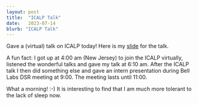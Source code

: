 ```yaml
---
layout: post
title:  "ICALP Talk"
date:   2023-07-14
blurb: "ICALP Talk"
---
```


Gave a (virtual) talk on ICALP today! Here is my [slide](https://austen-z-fan.github.io/assets/slides/ICALP_2023_Presentation.pdf) for the talk.

A fun fact: I got up at 4:00 am (New Jersey) to join the ICALP virtually, listened the wonderful talks and gave my talk at 6:10 am. After the ICALP talk I then did something else and gave an intern presentation during Bell Labs DSR meeting at 9:00. The meeting lasts until 11:00. 

What a morning! :-) It is interesting to find that I am much more tolerant to the lack of sleep now. 
